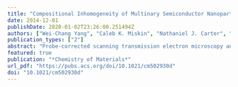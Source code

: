 ```yaml
---
title: "Compositional Inhomogeneity of Multinary Semiconductor Nanoparticles: A Case Study of Cu <sub>2</sub> ZnSnS <sub>4</sub>}"
date: 2014-12-01
publishDate: 2020-01-02T23:26:00.251494Z
authors: ["Wei-Chang Yang", "Caleb K. Miskin", "Nathaniel J. Carter", "Rakesh Agrawal", "Eric A. Stach"]
publication_types: ["2"]
abstract: "Probe-corrected scanning transmission electron microscopy and energy-dispersive X-ray spectroscopy were used to characterize the inter- and intraparticle compositional inhomogeneity of multinary Cu<sub>2</sub>ZnSnS<sub>4</sub> (CZTS) nanoparticles. CZTS nanoparticles were prepared following three distinct synthesis protocols described in the literature. Strong ﬂuctuations in composition were observed for Cu and Zn in individual nanoparticles, independent of the synthesis method. Certain particles have regions that have compositions close to that of Cu<sub>2</sub>SnS<sub>3</sub>, as well as, in the extreme case, the presence of nearly pure ZnS species. This is an observation that has not been reported in prior studies of these systems and underscores the need to both more carefully study the polydispersity of multinary semiconductor nanoparticles (MSNs) and to improve synthetic protocols and characterization of MSNs. Notably&mdash;despite the observation of compositional ﬂuctuations in individual nanoparticles&mdash;reactive sintering in Se vapor was shown to reduce the nanoscale compositional ﬂuctuations in the resulting sintered grains, facilitating the use of these heterogeneous particles in optoelectronic devices."
featured: true
publication: "*Chemistry of Materials*"
url_pdf: "https://pubs.acs.org/doi/10.1021/cm502930d"
doi: "10.1021/cm502930d"
---
```

